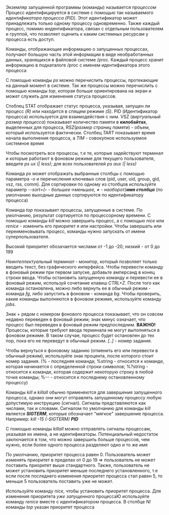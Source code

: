 Экземляр запущенной программы (команды) называется _процессом_  
Процесс идентифицируется в системе с помощью так называемого _идентификатора процесса (PID)_. Этот идентификатор может принадлежать только одному процессу одновременно. Также каждый процесс, помимо индентификатора, связан с отдельным пользователем и группой, что позволяет оценить к каким системных ресурсам у процесса есть доступ.  
  
Команды, отображающие информацию о запущенных процессах, получают большую часть этой информации в виде необработанных данных, хранящихся в файловой системе /proc. Каждый процесс хранит информацию в подкаталоге /proc с именем идентификатора этого процесса  
  
C помощью команды _ps_ можно перечислить процессы, протекающие на данный момент в системе. Так же процессы можно перечислить с помощью команды _top_, которая больше ориентирована на экран и может служить для изменения статуса процессов.  
  
Стоблец STAT отображает статус процесса, указывая, запущен ли процесс _(R)_ или находится в спящем режиме _(S)_. PID (Идентификатор процесса) используется для взаимодействия с ним. VSZ (_виртуальный размер процесса_) показывает количество памяти в **килобайтах**, выделенных для процесса, RSZ(_размер страниц памяти_) - объем, который используется фактически. Столбец _TART_ показывает время начала выполнения процесса, а _TIM_ - совокупное используемое системное время  
  
Чтобы посмотреть все процессы, т.е те, которые задействуют терминал и которые работают в фоновом режиме для текущего пользователя, введите _ps ux (| less)_; для всех пользователей _ps aux (| less)_  
  
Команда _ps_ может отображать выбранные столбцы с помощью параметра _-о_ и перечисления ключевых слов (pid, user, uid, group, gid, vsz, rss, comm). Для сортировки по одному из столбцов используйте параметр _--sort=(**-** - большее->меньшее, **+** - наоборот)**имя столбца**_ (по умолчанию выходные данных сортируются по идентификатору процесса)  
  
Команда _top_ показывает процессы, запущенные в системе. По умолчанию, результат сортируется по процессорному времени. С помощью команды _kill_ можно завершить процесс, а с помощью _nice_ или _renice_ - изменить его приоритет я или настройки. Чтобы завершать или переименовывать процесс, команды нужно запускать от имени суперпользователя.  
  
Высокий приоритет обозачается числами от -1 до -20; низкий - от 0 до 199  
  
_Неинтеллектуальный терминал_ - монитор, который позволяет только вводить текст, без графического интерфейса. Чтобы перевести команду в фоновый режим при первом запуске, добавьте амперсанд в конец строки ввода. Чтобы остановить запущенную команду и перевести ее в фоновый режим, используй сочетание клавиш _CTRL+Z_. После того как команда остановлена, можно либо вернуть ее в обычный режим - команда _fg_, либо запустить в фоновом - команда _bg_. Чтобы проверить, какие команды выполняются в фоновом режиме, используйте команду _jobs_.  
  
Знак + рядом с номером фонового процесса показывает, что он совсем недавно переведен в фоновый режим; знак минус означает, что процесс был переведен в фоновый режим предпоследним. **ВАЖНО!** Процессы, которые требуют ввода терминала не могут выполняться в фоновом режиме. В таком случае, процесс будет остановлен до тех пор, пока его не переведут в обычный режим. _[..]_ - номер задания.  
  
Чтобы вернуться к фоновому заданию (отменить его или перевести в обычный режим), используйте знак процента, после которого стоит номер задания. (% - последняя команда; %string - относится к команде, которая начинается с определенной строки символов;  %?string - относится к команде, которая содержит некоторую строку в любой точке команды; %-- - относится к последнему остановленному процессу)  
  
Команды _kill_ и _killall_ обычно применяются для завершения запущенного процесса, однако они могут отправлять запущенному процессу любую допустимую инструкцию (сигнал). Сигналы представляются как числами, так и словами. Сигналом по умолчанию для команды _kill_ является _**SIGTERM**_, которые обозначает "мягкое" завершение процесса. Например: _kill -15 (-SIGTERM) **PID**_  
  
С помощью команды _killall_ можно отправлять сигналы процессам, указывая их имена, а не идентификаторы. Потенциальный недостаток заключается в том, что можно завершить больше процессов, чем нужно, если более одного процесса разделяют одно и то же имя  
  
По умолчанию, приоритет процесса равен 0. Пользователь может изменять приоритет в пределах от 0 до 19 => пользователь не может поставить приоритет выше стандартного. Также, пользователь не может установить приоритет меньше последнего установленного, т.е если после последнего изменения приоритет процесса стал равен 5, то меньше 5 пользователь поставить уже не может.  
  
Используйте команду _nice_, чтобы установить приоритет процесса. Для изменения приоритета _уже запущенного_ процессаЮ используйте команду _renice_ вместе с идентификатором процесса. В столбце _NI_ команды _top_ указан приоритет процесса